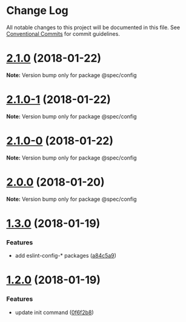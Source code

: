 # Change Log

All notable changes to this project will be documented in this file.
See [Conventional Commits](https://conventionalcommits.org) for commit guidelines.

<a name="2.1.0"></a>
# [2.1.0](https://github.com/joshblack/spec/tree/master/packages/spec-config/compare/v2.1.0-1...v2.1.0) (2018-01-22)




**Note:** Version bump only for package @spec/config

<a name="2.1.0-1"></a>
# [2.1.0-1](https://github.com/joshblack/spec/tree/master/packages/spec-config/compare/v2.1.0-0...v2.1.0-1) (2018-01-22)




**Note:** Version bump only for package @spec/config

<a name="2.1.0-0"></a>
# [2.1.0-0](https://github.com/joshblack/spec/tree/master/packages/spec-config/compare/v2.0.0...v2.1.0-0) (2018-01-22)




**Note:** Version bump only for package @spec/config

<a name="2.0.0"></a>
# [2.0.0](https://github.com/joshblack/spec/tree/master/packages/spec-config/compare/v1.3.1...v2.0.0) (2018-01-20)




**Note:** Version bump only for package @spec/config

<a name="1.3.0"></a>
# [1.3.0](https://github.com/joshblack/spec/tree/master/packages/spec-config/compare/v1.2.0...v1.3.0) (2018-01-19)


### Features

* add eslint-config-* packages ([a84c5a9](https://github.com/joshblack/spec/tree/master/packages/spec-config/commit/a84c5a9))




<a name="1.2.0"></a>
# [1.2.0](https://github.com/joshblack/spec/tree/master/packages/spec-config/compare/v1.1.6...v1.2.0) (2018-01-19)


### Features

* update init command ([0f6f2b8](https://github.com/joshblack/spec/tree/master/packages/spec-config/commit/0f6f2b8))

